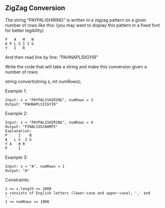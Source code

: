 ## ZigZag Conversion
The string "PAYPALISHIRING" is written in a zigzag pattern on a given number of rows like this: (you may want to display this pattern in a fixed font for better legibility)
```code
P   A   H   N
A P L S I I G
Y   I   R
```
And then read line by line: "PAHNAPLSIIGYIR"

Write the code that will take a string and make this conversion given a number of rows:

string convert(string s, int numRows);
 

Example 1:
```code
Input: s = "PAYPALISHIRING", numRows = 3
Output: "PAHNAPLSIIGYIR"
```
Example 2:
```code
Input: s = "PAYPALISHIRING", numRows = 4
Output: "PINALSIGYAHRPI"
Explanation:
P     I    N
A   L S  I G
Y A   H R
P     I
```
Example 3:
```code
Input: s = "A", numRows = 1
Output: "A"
```
Constraints:
```code
1 <= s.length <= 1000
s consists of English letters (lower-case and upper-case), ',' and '.'.
1 <= numRows <= 1000
```
